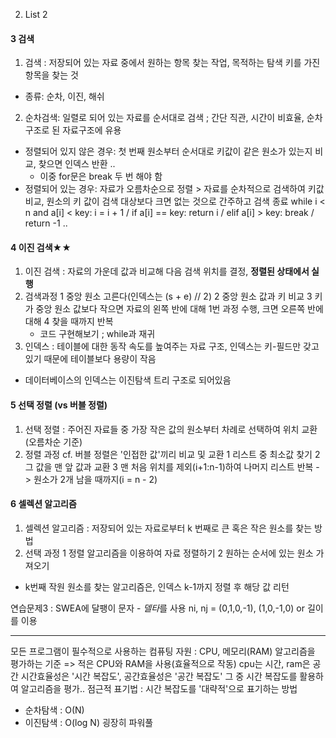 2. List 2

#### 3 검색
1) 검색 : 저장되어 있는 자료 중에서 원하는 항목 찾는 작업, 목적하는 탐색 키를 가진 항목을 찾는 것
  - 종류: 순차, 이진, 해쉬
2) 순차검색: 일렬로 되어 있는 자료를 순서대로 검색 ; 간단 직관, 시간이 비효율, 순차구조로 된 자료구조에 유용
  - 정렬되어 있지 않은 경우: 첫 번째 원소부터 순서대로 키값이 같은 원소가 있는지 비교, 찾으면 인덱스 반환 ..
      * 이중 for문은 break 두 번 해야 함
  - 정렬되어 있는 경우: 자료가 오름차순으로 정렬 > 자료를 순차적으로 검색하여 키값 비교, 원소의 키 값이 검색 대상보다 크면 없는 것으로 간주하고 검색 종료
    while i < n and a[i] < key: i = i + 1 / if a[i] == key: return i / elif a[i] > key: break / return -1 ..

#### 4 이진 검색★★
1) 이진 검색 : 자료의 가운데 값과 비교해 다음 검색 위치를 결정, **정렬된 상태에서 실행**
2) 검색과정
  1 중앙 원소 고른다(인덱스는 (s + e) // 2)
  2 중앙 원소 값과 키 비교
  3 키가 중앙 원소 값보다 작으면 자료의 왼쪽 반에 대해 1번 과정 수행, 크면 오른쪽 반에 대해
  4 찾을 때까지 반복
   - 코드 구현해보기 ; while과 재귀
3) 인덱스 : 테이블에 대한 동작 속도를 높여주는 자료 구조, 인덱스는 키-필드만 갖고 있기 때문에 테이블보다 용량이 작음
  - 데이터베이스의 인덱스는 이진탐색 트리 구조로 되어있음

#### 5 선택 정렬 (vs 버블 정렬)
1) 선택 정렬 : 주어진 자료들 중 가장 작은 값의 원소부터 차례로 선택하여 위치 교환(오름차순 기준)
2) 정렬 과정        cf. 버블 정렬은 '인접한 값'끼리 비교 및 교환
  1 리스트 중 최소값 찾기
  2 그 값을 맨 앞 값과 교환
  3 맨 처음 위치를 제외(i+1:n-1)하여 나머지 리스트 반복 -> 원소가 2개 남을 때까지(i = n - 2)

#### 6 셀렉션 알고리즘
1) 셀렉션 알고리즘 : 저장되어 있는 자료로부터 k 번째로 큰 혹은 작은 원소를 찾는 방법
2) 선택 과정
  1 정렬 알고리즘을 이용하여 자료 정렬하기
  2 원하는 순서에 있는 원소 가져오기
  - k번째 작원 원소를 찾는 알고리즘은, 인덱스 k-1까지 정렬 후 해당 값 리턴

연습문제3 : SWEA에 달팽이 문자 - *델타*를 사용 ni, nj = (0,1,0,-1), (1,0,-1,0) or 길이를 이용

-----------

모든 프로그램이 필수적으로 사용하는 컴퓨팅 자원 : CPU, 메모리(RAM)
알고리즘을 평가하는 기준 => 적은 CPU와 RAM을 사용(효율적으로 작동)
cpu는 시간, ram은 공간
시간효율성은 '시간 복잡도', 공간효율성은 '공간 복잡도'
그 중 시간 복잡도를 활용하여 알고리즘을 평가..
점근적 표기법 : 시간 복잡도를 '대략적'으로 표기하는 방법

- 순차탐색 : O(N)
- 이진탐색 : O(log N)     굉장히 파워풀